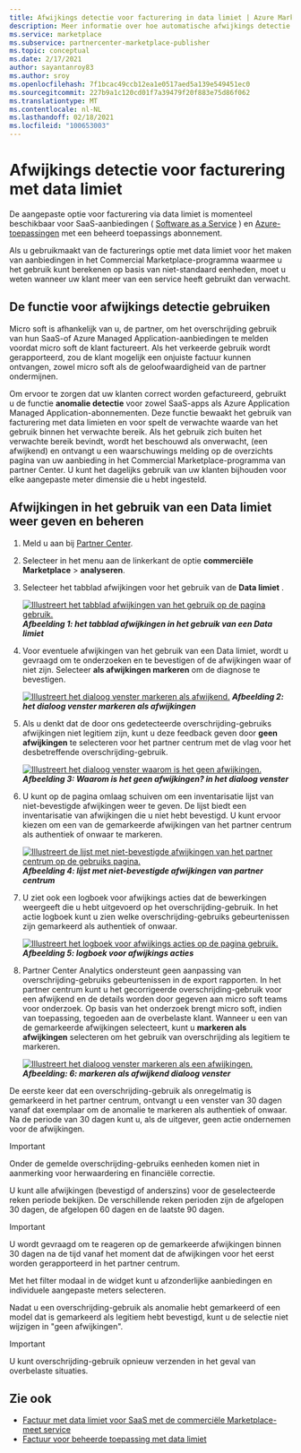 ```yaml
---
title: Afwijkings detectie voor facturering in data limiet | Azure Marketplace
description: Meer informatie over hoe automatische afwijkings detectie voor factuur met data limiet ervoor zorgt dat uw klanten correct worden gefactureerd voor gebruik in de aanbieding van uw commerciële Marketplace.
ms.service: marketplace
ms.subservice: partnercenter-marketplace-publisher
ms.topic: conceptual
ms.date: 2/17/2021
author: sayantanroy83
ms.author: sroy
ms.openlocfilehash: 7f1bcac49ccb12ea1e0517aed5a139e549451ec0
ms.sourcegitcommit: 227b9a1c120cd01f7a39479f20f883e75d86f062
ms.translationtype: MT
ms.contentlocale: nl-NL
ms.lasthandoff: 02/18/2021
ms.locfileid: "100653003"
---
```

# <a name="anomaly-detection-for-metered-billing"></a>Afwijkings detectie voor facturering met data limiet

De aangepaste optie voor facturering via data limiet is momenteel beschikbaar voor SaaS-aanbiedingen ( [Software as a Service](plan-saas-offer.md) ) en [Azure-toepassingen](plan-azure-application-offer.md#types-of-plans) met een beheerd toepassings abonnement.

Als u gebruikmaakt van de facturerings optie met data limiet voor het maken van aanbiedingen in het Commercial Marketplace-programma waarmee u het gebruik kunt berekenen op basis van niet-standaard eenheden, moet u weten wanneer uw klant meer van een service heeft gebruikt dan verwacht.

## <a name="use-the-anomaly-detection-feature"></a>De functie voor afwijkings detectie gebruiken

Micro soft is afhankelijk van u, de partner, om het overschrijding gebruik van hun SaaS-of Azure Managed Application-aanbiedingen te melden voordat micro soft de klant factureert. Als het verkeerde gebruik wordt gerapporteerd, zou de klant mogelijk een onjuiste factuur kunnen ontvangen, zowel micro soft als de geloofwaardigheid van de partner ondermijnen.

Om ervoor te zorgen dat uw klanten correct worden gefactureerd, gebruikt u de functie **anomalie detectie** voor zowel SaaS-apps als Azure Application Managed Application-abonnementen. Deze functie bewaakt het gebruik van facturering met data limieten en voor spelt de verwachte waarde van het gebruik binnen het verwachte bereik. Als het gebruik zich buiten het verwachte bereik bevindt, wordt het beschouwd als onverwacht, (een afwijkend) en ontvangt u een waarschuwings melding op de overzichts pagina van uw aanbieding in het Commercial Marketplace-programma van partner Center. U kunt het dagelijks gebruik van uw klanten bijhouden voor elke aangepaste meter dimensie die u hebt ingesteld.

## <a name="view-and-manage-metered-usage-anomalies"></a>Afwijkingen in het gebruik van een Data limiet weer geven en beheren

1. Meld u aan bij [Partner Center](https://partner.microsoft.com/dashboard/home).
1. Selecteer in het menu aan de linkerkant de optie **commerciële Marketplace**  >  **analyseren**.
1. Selecteer het tabblad afwijkingen voor het gebruik van de **Data limiet** .

    [![Illustreert het tabblad afwijkingen van het gebruik op de pagina gebruik.](./media/anomaly-detection/metered-usage-anomalies.png)](./media/anomaly-detection/metered-usage-anomalies.png#lightbox)
    ***Afbeelding 1: het tabblad afwijkingen in het gebruik van een Data limiet***

1. Voor eventuele afwijkingen van het gebruik van een Data limiet, wordt u gevraagd om te onderzoeken en te bevestigen of de afwijkingen waar of niet zijn. Selecteer **als afwijkingen markeren** om de diagnose te bevestigen.

     [![Illustreert het dialoog venster markeren als afwijkend.](./media/anomaly-detection/mark-as-anomaly.png)](./media/anomaly-detection/mark-as-anomaly.png#lightbox)
    ***Afbeelding 2: het dialoog venster markeren als afwijkingen***

1. Als u denkt dat de door ons gedetecteerde overschrijding-gebruiks afwijkingen niet legitiem zijn, kunt u deze feedback geven door **geen afwijkingen** te selecteren voor het partner centrum met de vlag voor het desbetreffende overschrijding-gebruik.

    [![Illustreert het dialoog venster waarom is het geen afwijkingen.](./media/anomaly-detection/why-is-it-not-an-anomaly.png)](./media/anomaly-detection/why-is-it-not-an-anomaly.png#lightbox)
    ***Afbeelding 3: Waarom is het geen afwijkingen? in het dialoog venster***

1. U kunt op de pagina omlaag schuiven om een inventarisatie lijst van niet-bevestigde afwijkingen weer te geven. De lijst biedt een inventarisatie van afwijkingen die u niet hebt bevestigd. U kunt ervoor kiezen om een van de gemarkeerde afwijkingen van het partner centrum als authentiek of onwaar te markeren.

   [![Illustreert de lijst met niet-bevestigde afwijkingen van het partner centrum op de gebruiks pagina.](./media/anomaly-detection/unacknowledged-anomalies.png)](./media/anomaly-detection/unacknowledged-anomalies.png#lightbox)
    ***Afbeelding 4: lijst met niet-bevestigde afwijkingen van partner centrum***

1. U ziet ook een logboek voor afwijkings acties dat de bewerkingen weergeeft die u hebt uitgevoerd op het overschrijding-gebruik. In het actie logboek kunt u zien welke overschrijding-gebruiks gebeurtenissen zijn gemarkeerd als authentiek of onwaar.

   [ ![ Illustreert het logboek voor afwijkings acties op de pagina gebruik.](./media/anomaly-detection/anomaly-action-log.png)](./media/anomaly-detection/anomaly-action-log.png#lightbox) 
    ***Afbeelding 5: logboek voor afwijkings acties***

1. Partner Center Analytics ondersteunt geen aanpassing van overschrijding-gebruiks gebeurtenissen in de export rapporten. In het partner centrum kunt u het gecorrigeerde overschrijding-gebruik voor een afwijkend en de details worden door gegeven aan micro soft teams voor onderzoek. Op basis van het onderzoek brengt micro soft, indien van toepassing, tegoeden aan de overbelaste klant. Wanneer u een van de gemarkeerde afwijkingen selecteert, kunt u **markeren als afwijkingen** selecteren om het gebruik van overschrijding als legitiem te markeren.

   [ ![ Illustreert het dialoog venster markeren als een afwijkingen.](./media/anomaly-detection/new-reported-usage.png)](./media/anomaly-detection/new-reported-usage.png#lightbox) 
    ***Afbeelding: 6: markeren als afwijkend dialoog venster***

De eerste keer dat een overschrijding-gebruik als onregelmatig is gemarkeerd in het partner centrum, ontvangt u een venster van 30 dagen vanaf dat exemplaar om de anomalie te markeren als authentiek of onwaar. Na de periode van 30 dagen kunt u, als de uitgever, geen actie ondernemen voor de afwijkingen.

> [!IMPORTANT]
> Onder de gemelde overschrijding-gebruiks eenheden komen niet in aanmerking voor herwaardering en financiële correctie.

U kunt alle afwijkingen (bevestigd of anderszins) voor de geselecteerde reken periode bekijken. De verschillende reken perioden zijn de afgelopen 30 dagen, de afgelopen 60 dagen en de laatste 90 dagen.

> [!IMPORTANT]
> U wordt gevraagd om te reageren op de gemarkeerde afwijkingen binnen 30 dagen na de tijd vanaf het moment dat de afwijkingen voor het eerst worden gerapporteerd in het partner centrum.

Met het filter modaal in de widget kunt u afzonderlijke aanbiedingen en individuele aangepaste meters selecteren.

Nadat u een overschrijding-gebruik als anomalie hebt gemarkeerd of een model dat is gemarkeerd als legitiem hebt bevestigd, kunt u de selectie niet wijzigen in "geen afwijkingen".

> [!IMPORTANT]
> U kunt overschrijding-gebruik opnieuw verzenden in het geval van overbelaste situaties.

## <a name="see-also"></a>Zie ook
- [Factuur met data limiet voor SaaS met de commerciële Marketplace-meet service](./partner-center-portal/saas-metered-billing.md)
- [Factuur voor beheerde toepassing met data limiet](./partner-center-portal/azure-app-metered-billing.md)
